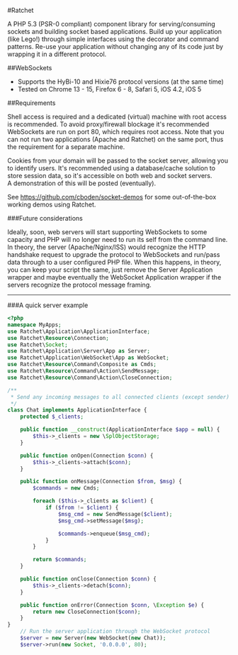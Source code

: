 #Ratchet

A PHP 5.3 (PSR-0 compliant) component library for serving/consuming sockets and building socket based applications.
Build up your application (like Lego!) through simple interfaces using the decorator and command patterns.
Re-use your application without changing any of its code just by wrapping it in a different protocol.

##WebSockets

* Supports the HyBi-10 and Hixie76 protocol versions (at the same time)
* Tested on Chrome 13 - 15, Firefox 6 - 8, Safari 5, iOS 4.2, iOS 5

##Requirements

Shell access is required and a dedicated (virtual) machine with root access is recommended.
To avoid proxy/firewall blockage it's recommended WebSockets are run on port 80, which requires root access.
Note that you can not run two applications (Apache and Ratchet) on the same port, thus the requirement for a separate machine.

Cookies from your domain will be passed to the socket server, allowing you to identify users.
It's recommended using a database/cache solution to store session data, so it's accessible on both web and socket servers.  
A demonstration of this will be posted (eventually).

See https://github.com/cboden/socket-demos for some out-of-the-box working demos using Ratchet.

###Future considerations

Ideally, soon, web servers will start supporting WebSockets to some capacity and PHP will no longer need to run its self from the command line.
In theory, the server (Apache/Nginx/ISS) would recognize the HTTP handshake request to upgrade the protocol to WebSockets and run/pass data through to a user 
configured PHP file. When this happens, in theory, you can keep your script the same, just remove the Server Application wrapper and maybe eventually the 
WebSocket Application wrapper if the servers recognize the protocol message framing. 

---

###A quick server example

```php
<?php
namespace MyApps;
use Ratchet\Application\ApplicationInterface;
use Ratchet\Resource\Connection;
use Ratchet\Socket;
use Ratchet\Application\Server\App as Server;
use Ratchet\Application\WebSocket\App as WebSocket;
use Ratchet\Resource\Command\Composite as Cmds;
use Ratchet\Resource\Command\Action\SendMessage;
use Ratchet\Resource\Command\Action\CloseConnection;

/**
 * Send any incoming messages to all connected clients (except sender)
 */
class Chat implements ApplicationInterface {
    protected $_clients;

    public function __construct(ApplicationInterface $app = null) {
        $this->_clients = new \SplObjectStorage;
    }

    public function onOpen(Connection $conn) {
        $this->_clients->attach($conn);
    }

    public function onMessage(Connection $from, $msg) {
        $commands = new Cmds;

        foreach ($this->_clients as $client) {
            if ($from != $client) {
                $msg_cmd = new SendMessage($client);
                $msg_cmd->setMessage($msg);

                $commands->enqueue($msg_cmd);
            }
        }

        return $commands;
    }

    public function onClose(Connection $conn) {
        $this->_clients->detach($conn);
    }

    public function onError(Connection $conn, \Exception $e) {
        return new CloseConnection($conn);
    }
}
    // Run the server application through the WebSocket protocol
    $server = new Server(new WebSocket(new Chat));
    $server->run(new Socket, '0.0.0.0', 80);
```